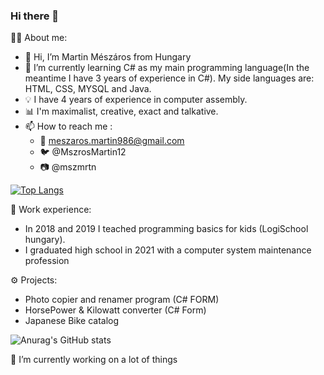### Hi there 👋
👨‍💼 About me: 
- 👋 Hi, I’m Martin Mészáros from Hungary
- 🌱 I’m currently learning C# as my main programming language(In the meantime I have 3 years of experience in C#). My side languages are: HTML, CSS, MYSQL and Java. 
- 💡 I have 4 years of experience in computer assembly. 
- 📊 I'm maximalist, creative, exact and talkative. 
- 📫 How to reach me :
   - 📧 meszaros.martin986@gmail.com
   - 🐦 @MszrosMartin12
   - 📷 @mszmrtn

[![Top Langs](https://github-readme-stats.vercel.app/api/top-langs/?username=aredarn&layout=compact&show_icons=true&theme=merko)](https://github.com/anuraghazra/github-readme-stats)

💼 Work experience:
  - In 2018 and 2019 I teached programming basics for kids (LogiSchool hungary).
  - I graduated high school in 2021 with a computer system maintenance profession
  
⚙️ Projects:
  - Photo copier and renamer program (C# FORM)
  - HorsePower & Kilowatt converter (C# Form)
  - Japanese Bike catalog 

![Anurag's GitHub stats](https://github-readme-stats.vercel.app/api?username=aredarn&show_icons=true&theme=merko) 


🔭 I’m currently working on a lot of things
